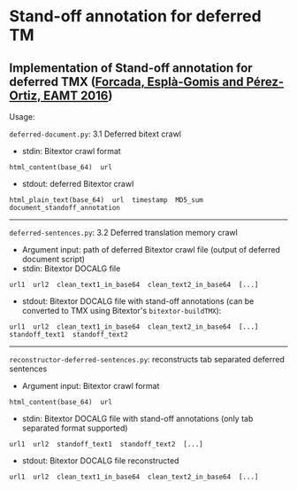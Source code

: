 # Stand-off annotation for deferred TM
## Implementation of Stand-off annotation for deferred TMX ([Forcada, Esplà-Gomis and Pérez-Ortiz, EAMT 2016](http://www.dlsi.ua.es/~mlf/docum/forcada16j.pdf))

Usage:

`deferred-document.py`: 3.1 Deferred bitext crawl

- stdin: Bitextor crawl format

`html_content(base_64)  url`

- stdout: deferred Bitextor crawl 

`html_plain_text(base_64)  url  timestamp  MD5_sum  document_standoff_annotation`

--------

`deferred-sentences.py`: 3.2 Deferred translation memory crawl

- Argument input: path of deferred Bitextor crawl file (output of deferred document script)
- stdin: Bitextor DOCALG file

`url1  url2  clean_text1_in_base64  clean_text2_in_base64  [...]`

- stdout: Bitextor DOCALG file with stand-off annotations (can be converted to TMX using Bitextor's `bitextor-buildTMX`):

`url1  url2  clean_text1_in_base64  clean_text2_in_base64  [...]  standoff_text1  standoff_text2`

--------

`reconstructor-deferred-sentences.py`: reconstructs tab separated deferred sentences

- Argument input: Bitextor crawl format

`html_content(base_64)  url`
- stdin: Bitextor DOCALG file with stand-off annotations (only tab separated format supported)

`url1  url2  standoff_text1  standoff_text2  [...]  `
- stdout: Bitextor DOCALG file reconstructed

`url1  url2  clean_text1_in_base64  clean_text2_in_base64  [...]`
